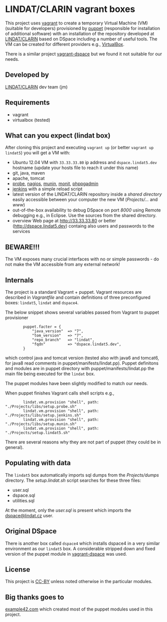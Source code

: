 LINDAT/CLARIN vagrant boxes
===========================

This project uses [vagrant](http://vagrantup.com) to create a temporary Virtual Machine (VM) (suitable for developers) provisioned by [puppet](http://puppetlabs.com/) (responsible for installation of additional software) with an installation of the repository developed at [LINDAT/CLARIN](http://lindat.cz) based on DSpace including a number of useful tools.
The VM can be created for different providers e.g., [VirtualBox](https://www.virtualbox.org/).

There is a similar project [vagrant-dspace](https://github.com/DSpace/vagrant-dspace) but we found it not suitable for our needs.  

Developed by
-------------

[LINDAT/CLARIN](http://lindat.cz) dev team (jm)


Requirements
------------

* vagrant
* virtualbox (tested) 


What can you expect (lindat box)
--------------------------------

After cloning this project and executing `vagrant up` (or better `vagrant up lindat5`) you will get a VM with:

* Ubuntu 12.04 VM with `33.33.33.80` ip address and `dspace.lindat5.dev` hostname (update your hosts file to reach it under this name)
* git, java, maven
* apache, tomcat
* [probe](https://code.google.com/p/psi-probe/), [nagios](http://www.nagios.org/), [munin](http://munin-monitoring.org/), [monit](http://mmonit.com/monit/), [phppgadmin](http://phppgadmin.sourceforge.net/doku.php)
* [jenkins](http://jenkins-ci.org/) with a simple reload script
* latest version of the LINDAT/CLARIN repository inside a _shared directory_ easily accessible between your computer the new VM (_Projects/..._ and _www_) 
* out-of-the-box availability to debug DSpace on port _8000_ using Remote debugging e.g., in Eclipse. Use the sources from the shared directory.
* overview Web page at http://33.33.33.80 or better (http://dspace.lindat5.dev) containg also users and passwords to the services


BEWARE!!!
---------

The VM exposes many crucial interfaces with no or simple passwords - do not make the VM accessible from any external network!

Internals
---------

The project is a standard Vagrant + puppet. Vagrant resources are described in _Vagrantfile_ and contain definitions of three preconfigured boxes: `lindat5`, `lindat`  and `dspace4`. 

The below snippet shows several variables passed from Vagrant to puppet provisioner 

```
        puppet.facter = {
            "java_version"  => "7",
            "tom_version"   => "7",
            "repo_branch"   => "lindat",
            "fqdn"          => "dspace.lindat5.dev",             
        }
```

which control java and tomcat version (tested also with java6 and tomcat6, for java8 read comments in puppet/manifests/lindat.pp). 
Puppet definitons and modules are in puppet directory with puppet/manifests/lindat.pp the main file being executed for the `lindat` box.

The puppet modules have been slightly modified to match our needs.

When puppet finishes Vagrant calls shell scripts e.g., 

```
        lindat.vm.provision "shell", path: "./Projects/libs/setup.probe.sh"
        lindat.vm.provision "shell", path: "./Projects/libs/setup.jenkins.sh"
        lindat.vm.provision "shell", path: "./Projects/libs/setup.munin.sh"
        lindat.vm.provision "shell", path: "./Projects/setup.lindat5.sh" 
```

There are several reasons why they are not part of puppet (they could be in general).


Populating with data
--------------------

The `lindat5` box automatically imports sql dumps from the _Projects/dumps_ directory. The _setup.lindat.sh_ script searches for these three files:
* user.sql
* dspace.sql
* utilities.sql

At the moment, only the _user.sql_ is present which imports the dspace@lindat.cz user.



Original DSpace
---------------

There is another box called `dspace4` which installs dspace4 in a very similar environment as our `lindat5` box. A considerable stripped down and fixed version of the puppet module in [vagrant-dspace](https://github.com/DSpace/vagrant-dspace) was used. 

License
--------

This project is [CC-BY](http://creativecommons.org/licenses/by/2.0/) unless noted otherwise in the particular modules.


Big thanks goes to
------------------

[example42.com](http://example42.com) which created most of the puppet modules used in this project. 

